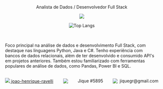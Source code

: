 <p align="center"> Analista de Dados / Desenvolvedor Full Stack</p>

<p align="center">
  <a href="https://skillicons.dev">
    <img src="https://skillicons.dev/icons?i=py,java,c,django,opencv,html,css,dotnet,mysql" />
  </a>
</p>

<div align="center">
    <img src="https://github-readme-stats.vercel.app/api/top-langs/?username=JiqueGR&layout=compact" alt="Top Langs">
</div>

<br><br>
Foco principal na análise de dados e desenvolvimento Full Stack, com destaque nas linguagens Python, Java e C#. Tenho experiência com bancos de dados relacionais, além de ter desenvolvido e consumido API's em projetos anteriores. Também estou familiarizado com ferramentas populares de análise de dados, como Pandas, Power BI e SQL. <br><br>

<div style="display: flex; justify-content: space-between; align-items: center;">
    <a href="https://www.linkedin.com/in/joao-henrique-ravelli/">
        <img src="https://skillicons.dev/icons?i=linkedin" /> joao-henrique-ravelli
    </a>
    <span style="margin: 0 10px;"></span>
    <img src="https://skillicons.dev/icons?i=discord" />
    <span style="margin: 0 10px;"></span>
    <span>Jique #5895</span>
    <span style="margin: 0 10px;"></span>
    <img src="https://skillicons.dev/icons?i=gmail" />
    <span>jiquegr@gmail.com</span>
</div>

